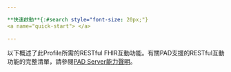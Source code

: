 ```yaml
---

**快速啟動**{:#search style="font-size: 20px;"}
<a name="quick-start"> </a>

---
```

   
以下概述了此Profile所需的RESTful FHIR互動功能。有關PAD支援的RESTful互動功能的完整清單，請參閱[PAD Server能力聲明](CapabilityStatement-CapabilityStatementPADServer.html)。